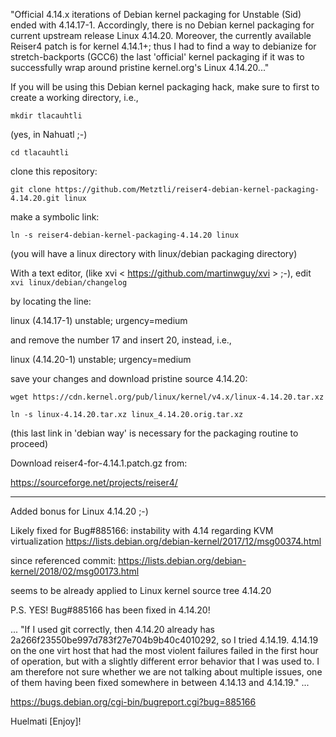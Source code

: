 "Official 4.14.x iterations of Debian kernel packaging for Unstable (Sid) ended with 4.14.17-1.
 Accordingly, there is no Debian kernel packaging for current upstream release Linux 4.14.20.
 Moreover, the currently available Reiser4 patch is for kernel 4.14.1+; thus I had to find a way
 to debianize for stretch-backports (GCC6) the last 'official' kernel packaging if it was to
 successfully wrap around pristine  kernel.org's Linux 4.14.20..."

If you will be using this Debian kernel packaging hack, make sure to first to create a working
 directory, i.e.,
 
`mkdir tlacauhtli`

(yes, in Nahuatl ;-)

`cd tlacauhtli`

clone this repository:

`git clone https://github.com/Metztli/reiser4-debian-kernel-packaging-4.14.20.git linux`

make a symbolic link:
 
`ln -s reiser4-debian-kernel-packaging-4.14.20 linux`

(you will have a linux directory with linux/debian packaging directory)

With a text editor, (like xvi < https://github.com/martinwguy/xvi > ;-),
 edit 
`xvi linux/debian/changelog`

 by locating the line:

linux (4.14.17-1) unstable; urgency=medium

and remove the number 17 and insert 20, instead, i.e.,

linux (4.14.20-1) unstable; urgency=medium

save your changes and download pristine source 4.14.20: 

`wget https://cdn.kernel.org/pub/linux/kernel/v4.x/linux-4.14.20.tar.xz`

`ln -s linux-4.14.20.tar.xz linux_4.14.20.orig.tar.xz`

(this last link in 'debian way' is necessary for the packaging routine to proceed)

Download reiser4-for-4.14.1.patch.gz from: 

https://sourceforge.net/projects/reiser4/

-------------------------------------------------

Added bonus for Linux 4.14.20 ;-)

Likely fixed for Bug#885166: instability with 4.14 regarding KVM virtualization
https://lists.debian.org/debian-kernel/2017/12/msg00374.html

since referenced commit:
https://lists.debian.org/debian-kernel/2018/02/msg00173.html

seems to be already applied to Linux kernel source tree 4.14.20

P.S. YES! Bug#885166 has been fixed in 4.14.20!

...
"If I used git correctly, then 4.14.20 already has
2a266f23550be997d783f27e704b9b40c4010292, so I tried 4.14.19. 4.14.19 on
the one virt host that had the most violent failures failed in the first
hour of operation, but with a slightly different error behavior that I
was used to. I am therefore not sure whether we are not talking about
multiple issues, one of them having been fixed somewhere in between
4.14.13 and 4.14.19."
...

https://bugs.debian.org/cgi-bin/bugreport.cgi?bug=885166

Huelmati [Enjoy]!
